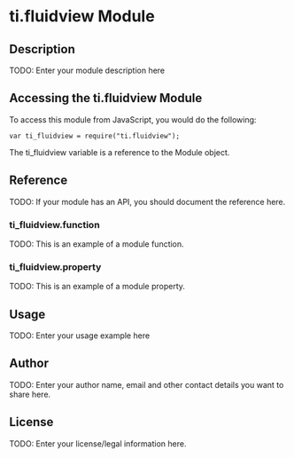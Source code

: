 # ti.fluidview Module

## Description

TODO: Enter your module description here

## Accessing the ti.fluidview Module

To access this module from JavaScript, you would do the following:

    var ti_fluidview = require("ti.fluidview");

The ti_fluidview variable is a reference to the Module object.

## Reference

TODO: If your module has an API, you should document
the reference here.

### ti_fluidview.function

TODO: This is an example of a module function.

### ti_fluidview.property

TODO: This is an example of a module property.

## Usage

TODO: Enter your usage example here

## Author

TODO: Enter your author name, email and other contact
details you want to share here.

## License

TODO: Enter your license/legal information here.
